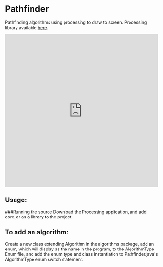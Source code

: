 Pathfinder
==========

Pathfinding algorithms using processing to draw to screen. Processing library available [here](https://processing.org).

<div style='position:relative;padding-bottom:calc(100% / 1.00)'><iframe src='https://gfycat.com/ifr/CleverLiquidApisdorsatalaboriosa' frameborder='0' scrolling='no' width='100%' height='100%' style='position:absolute;top:0;left:0;' allowfullscreen></iframe></div>

Usage:
------
###Running the source
Download the Processing application, and add core.jar as a library to the project.

To add an algorithm:
--------------------
Create a new class extending Algorithm in the algorithms package, add an enum, which will display as the name in the program, to the AlgorithmType Enum file, and add the enum type and class instantiation to Pathfinder.java's AlgorithmType enum switch statement.
